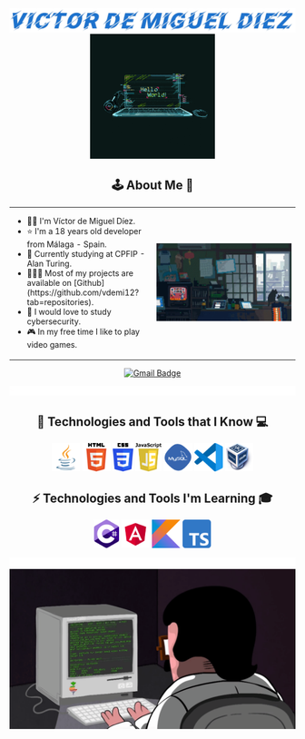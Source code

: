 <div align="center">
  <img src="./assets/img/nombre.png" alt="Victor de Miguel Diez" />
</div>

<div align="center">
  <img src="./assets/img/gif2.gif" alt="hello gif" />
</div>

<h2 align="center"> 🕹️ About Me 👾</h2>

<table style="border: none;" align="center">
  <tr style="border: none;">
    <td style="border: none;" width="50%">
      <ul>
        <li>
          👦🏻 I'm Víctor de Miguel Díez.
        </li>
        <li>
          ⭐ I'm a 18 years old developer from Málaga - Spain. 
        </li>
        <li>
          🏫 Currently studying at CPFIP - Alan Turing.
        </li>
        <li>
          👨🏻‍💻 Most of my projects are available on [Github](https://github.com/vdemi12?tab=repositories).
        </li>
        <li>
          🔐 I would love to study cybersecurity.
        </li>
        <li>
          🎮 In my free time I like to play video games.
        </li>
      </ul>
    </td>
    <td style="border: none;" width="50%" align="center">
      <img alt="GIF" src="./assets/img/gif1.gif"/>
    </td>
  </tr>
</table>

<p align="center">
  <a href="mailto:victordemiguel10@gmail.com">
    <img src="https://img.shields.io/badge/victordemiguel10@gmail.com-c14438?style=flat-square&logo=Gmail&logoColor=white&link=mailto:victordemiguel10@gmail.com" alt="Gmail Badge">
  </a>
</p>



<img src="./assets/img/divisor.gif" alt="divisor" />

<h2 align="center"> 🤖 Technologies and Tools that I Know 💻</h2>

<p align="center">
  <code><a href="https://www.java.com/en/"><img alt="Java" title="Java" src="./assets/img/java.webp" height="50"></a></code>
  <code><a href="https://en.wikipedia.org/wiki/HTML"><img alt="HTML 5" title="HTML 5" src="./assets/img/HTML5.png" height="50"></a></code>
  <code><a href="https://www.w3.org/Style/CSS/Overview.en.html"><img alt="CSS 3" title="CSS 3" src="./assets/img/CSS.png" height="50"></a></code>
  <code><a href="https://developer.mozilla.org/en/docs/Web/JavaScript"><img alt="JavaScript" title="JavaScript" src="./assets/img/Javascript.png" height="50"></a></code>
  <code><a href="https://en.wikipedia.org/wiki/MySQL"><img alt="MySQL" title="MySQL" src="./assets/img/mysql.png" height="50"></a></code>
  <code><a href="https://code.visualstudio.com"><img alt="VSCode" title="VSCode" src="./assets/img/vscode.webp" height="50"></a></code>
  <code><a href="https://en.wikipedia.org/wiki/VirtualBox"><img alt="VirtualBox" title="VirtualBox" src="./assets/img/Virtualbox_logo.png" height="50"></a></code>
</p>

<h2 align="center"> ⚡ Technologies and Tools I'm Learning 🎓</h2>

<p align="center">
  <code><a href="https://es.wikipedia.org/wiki/C_Sharp"><img alt="C#" title="C#" src="./assets/img/Logo_C_sharp.png" height="50"></a></code>
  <code><a href="https://en.wikipedia.org/wiki/Angular_(web_framework)"><img alt="Angular" title="Angular" src="./assets/img/Angular.png" height="50"></a></code>
  <code><a href="https://kotlinlang.org"><img alt="Kotlin" title="Kotlin" src="./assets/img/Kotlin_logo.png" height="50"></a></code>  
  <code><a href="https://en.wikipedia.org/wiki/TypeScript"><img alt="TypeScript" title="TypeScript" src="./assets/img/Typescript.png" height="50"></a></code>
</p>

<img src="./assets/img/divisor.gif" alt="divisor" />

<div align="center">
  <img src="./assets/img/gif3.gif" alt="footer gif" />
</div>
